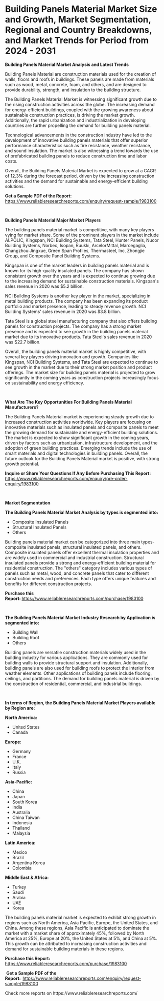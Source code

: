 <p><h1>Building Panels Material Market Size and Growth, Market Segmentation, Regional and Country Breakdowns, and Market Trends for Period from 2024 -  2031</h1></p><p><strong>Building Panels Material Market Analysis and Latest Trends</strong></p>
<p><p>Building Panels Material are construction materials used for the creation of walls, floors and roofs in buildings. These panels are made from materials such as wood, metal, concrete, foam, and others, and are designed to provide durability, strength, and insulation to the building structure.</p><p>The Building Panels Material Market is witnessing significant growth due to the rising construction activities across the globe. The increasing demand for energy-efficient buildings, coupled with the growing awareness about sustainable construction practices, is driving the market growth. Additionally, the rapid urbanization and industrialization in developing countries are further propelling the demand for building panels material.</p><p>Technological advancements in the construction industry have led to the development of innovative building panels materials that offer superior performance characteristics such as fire resistance, weather resistance, and sound insulation. The market is also witnessing a trend towards the use of prefabricated building panels to reduce construction time and labor costs.</p><p>Overall, the Building Panels Material Market is expected to grow at a CAGR of 12.3% during the forecast period, driven by the increasing construction activities and the demand for sustainable and energy-efficient building solutions.</p></p>
<p><strong>Get a Sample PDF of the Report:&nbsp;</strong> <a href="https://www.reliableresearchreports.com/enquiry/request-sample/1983100">https://www.reliableresearchreports.com/enquiry/request-sample/1983100</a></p>
<p>&nbsp;</p>
<p><strong>Building Panels Material Major Market Players</strong></p>
<p><p>The building panels material market is competitive, with many key players vying for market share. Some of the prominent players in the market include ALPOLIC, Kingspan, NCI Building Systems, Tata Steel, Hunter Panels, Nucor Building Systems, Norbec, Isopan, Ruukki, ArcelorMittal, Marcegaglia, Changzhou Jingxue, Green Span Profiles, Thermasteel, Inc, Zhongjie Group, and Composite Panel Building Systems.</p><p>Kingspan is one of the market leaders in building panels material and is known for its high-quality insulated panels. The company has shown consistent growth over the years and is expected to continue growing due to the increasing demand for sustainable construction materials. Kingspan's sales revenue in 2020 was $5.2 billion.</p><p>NCI Building Systems is another key player in the market, specializing in metal building products. The company has been expanding its product portfolio and market presence, leading to steady revenue growth. NCI Building Systems' sales revenue in 2020 was $3.8 billion.</p><p>Tata Steel is a global steel manufacturing company that also offers building panels for construction projects. The company has a strong market presence and is expected to see growth in the building panels material market due to its innovative products. Tata Steel's sales revenue in 2020 was $22.7 billion.</p><p>Overall, the building panels material market is highly competitive, with several key players driving innovation and growth. Companies like Kingspan, NCI Building Systems, and Tata Steel are expected to continue to see growth in the market due to their strong market position and product offerings. The market size for building panels material is projected to grow significantly in the coming years as construction projects increasingly focus on sustainability and energy efficiency.</p></p>
<p>&nbsp;</p>
<p><strong>What Are The Key Opportunities For Building Panels Material Manufacturers?</strong></p>
<p><p>The Building Panels Material market is experiencing steady growth due to increased construction activities worldwide. Key players are focusing on innovative materials such as insulated panels and composite panels to meet the growing demand for sustainable and energy-efficient building solutions. The market is expected to show significant growth in the coming years, driven by factors such as urbanization, infrastructure development, and the adoption of green building practices. Emerging trends include the use of smart materials and digital technologies in building panels. Overall, the future outlook for the Building Panels Material market is positive, with strong growth potential.</p></p>
<p><strong>Inquire or Share Your Questions If Any Before Purchasing This Report:</strong> <a href="https://www.reliableresearchreports.com/enquiry/pre-order-enquiry/1983100">https://www.reliableresearchreports.com/enquiry/pre-order-enquiry/1983100</a></p>
<p>&nbsp;</p>
<p><strong>Market Segmentation</strong></p>
<p><strong>The Building Panels Material Market Analysis by types is segmented into:</strong></p>
<p><ul><li>Composite Insulated Panels</li><li>Structural Insulated Panels</li><li>Others</li></ul></p>
<p><p>Building panels material market can be categorized into three main types- composite insulated panels, structural insulated panels, and others. Composite insulated panels offer excellent thermal insulation properties and are widely used in commercial and industrial construction. Structural insulated panels provide a strong and energy-efficient building material for residential construction. The "others" category includes various types of panels such as metal, wood, and concrete panels that cater to different construction needs and preferences. Each type offers unique features and benefits for different construction projects.</p></p>
<p><strong>Purchase this Report:&nbsp;</strong><a href="https://www.reliableresearchreports.com/purchase/1983100">https://www.reliableresearchreports.com/purchase/1983100</a></p>
<p>&nbsp;</p>
<p><strong>The Building Panels Material Market Industry Research by Application is segmented into:</strong></p>
<p><ul><li>Building Wall</li><li>Building Roof</li><li>Others</li></ul></p>
<p><p>Building panels are versatile construction materials widely used in the building industry for various applications. They are commonly used for building walls to provide structural support and insulation. Additionally, building panels are also used for building roofs to protect the interior from weather elements. Other applications of building panels include flooring, ceilings, and partitions. The demand for building panels material is driven by the construction of residential, commercial, and industrial buildings.</p></p>
<p>&nbsp;</p>
<p><strong>In terms of Region, the Building Panels Material Market Players available by Region are:</strong></p>
<p>
    <p> <strong> North America: </strong>
        <ul>
            <li>United States</li>
            <li>Canada</li>
        </ul>
        </p> 
    <p> <strong> Europe: </strong>
        <ul>
            <li>Germany</li>
            <li>France</li>
            <li>U.K.</li>
            <li>Italy</li>
            <li>Russia</li>
        </ul>
        </p> 
    <p> <strong> Asia-Pacific: </strong>
        <ul>
            <li>China</li>
            <li>Japan</li>
            <li>South Korea</li>
            <li>India</li>
            <li>Australia</li>
            <li>China Taiwan</li>
            <li>Indonesia</li>
            <li>Thailand</li>
            <li>Malaysia</li>
        </ul>
        </p> 
    <p> <strong> Latin America: </strong>
        <ul>
            <li>Mexico</li>
            <li>Brazil</li>
            <li>Argentina Korea</li>
            <li>Colombia</li>
        </ul>
        </p> 
    <p> <strong> Middle East & Africa: </strong>
        <ul>
            <li>Turkey</li>
            <li>Saudi</li>
            <li>Arabia</li>
            <li>UAE</li>
            <li>Korea</li>
        </ul>
    </p>
    </p>
<p><p>The building panels material market is expected to exhibit strong growth in regions such as North America, Asia Pacific, Europe, the United States, and China. Among these regions, Asia Pacific is anticipated to dominate the market with a market share of approximately 45%, followed by North America at 25%, Europe at 20%, the United States at 5%, and China at 5%. This growth can be attributed to increasing construction activities and demand for sustainable building materials in these regions.</p></p>
<p><strong>Purchase this Report: </strong><a href="https://www.reliableresearchreports.com/purchase/1983100">https://www.reliableresearchreports.com/purchase/1983100</a></p>
<p>&nbsp;<strong>Get a Sample PDF of the Report:&nbsp;&nbsp;</strong><a href="https://www.reliableresearchreports.com/enquiry/request-sample/1983100">https://www.reliableresearchreports.com/enquiry/request-sample/1983100</a></p>
<p><strong></strong></p>
<p>Check more reports on https://www.reliableresearchreports.com/</p>